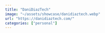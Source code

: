 ```yaml
---
title: "DaniDiazTech"
image: "~/assets/showcase/danidiaztech.webp"
url: "https://danidiaztech.com/"
categories: ["personal"]
---
```

